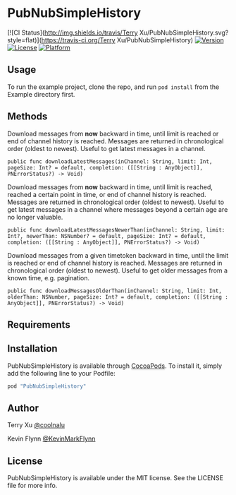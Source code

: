 # PubNubSimpleHistory

[![CI Status](http://img.shields.io/travis/Terry Xu/PubNubSimpleHistory.svg?style=flat)](https://travis-ci.org/Terry Xu/PubNubSimpleHistory)
[![Version](https://img.shields.io/cocoapods/v/PubNubSimpleHistory.svg?style=flat)](http://cocoapods.org/pods/PubNubSimpleHistory)
[![License](https://img.shields.io/cocoapods/l/PubNubSimpleHistory.svg?style=flat)](http://cocoapods.org/pods/PubNubSimpleHistory)
[![Platform](https://img.shields.io/cocoapods/p/PubNubSimpleHistory.svg?style=flat)](http://cocoapods.org/pods/PubNubSimpleHistory)

## Usage

To run the example project, clone the repo, and run `pod install` from the Example directory first.

## Methods

Download messages from **now** backward in time, until limit is reached or end of channel history is reached. Messages are returned in chronological order (oldest to newest). Useful to get latest messages in a channel.

```
public func downloadLatestMessages(inChannel: String, limit: Int, pageSize: Int? = default, completion: ([[String : AnyObject]], PNErrorStatus?) -> Void)
```

Download messages from **now** backward in time, until limit is reached, reached a certain point in time, or end of channel history is reached. Messages are returned in chronological order (oldest to newest). Useful to get latest messages in a channel where messages beyond a certain age are no longer valuable.

```
public func downloadLatestMessagesNewerThan(inChannel: String, limit: Int?, newerThan: NSNumber? = default, pageSize: Int? = default, completion: ([[String : AnyObject]], PNErrorStatus?) -> Void)
```

Download messages from a given timetoken backward in time, until the limit is reached or end of channel history is reached. Messages are returned in chronological order (oldest to newest). Useful to get older messages from a known time, e.g. pagination.

```
public func downloadMessagesOlderThan(inChannel: String, limit: Int, olderThan: NSNumber, pageSize: Int? = default, completion: ([[String : AnyObject]], PNErrorStatus?) -> Void)
```

## Requirements

## Installation

PubNubSimpleHistory is available through [CocoaPods](http://cocoapods.org). To install
it, simply add the following line to your Podfile:

```ruby
pod "PubNubSimpleHistory"
```

## Author

Terry Xu [@coolnalu](https://twitter.com/coolnalu)

Kevin Flynn [@KevinMarkFlynn](https://twitter.com/KevinMarkFlynn)

## License

PubNubSimpleHistory is available under the MIT license. See the LICENSE file for more info.
